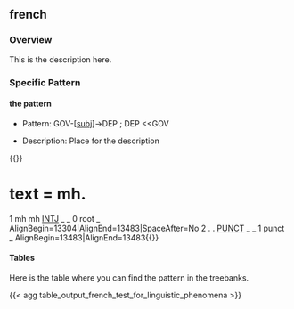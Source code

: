 ## french

### Overview

 This is the description here.

### Specific Pattern

#### the pattern 

- Pattern: GOV-[[subj](docs/general_guideline/Syntactic_relations/subj/subj.md)]->DEP ; DEP <<GOV


- Description: Place for the description

{{<conll>}} 
# text = mh.
1	mh	mh	[INTJ](docs/general_guideline/Upos/INTJ.md)	_	_	0	root	_	AlignBegin=13304|AlignEnd=13483|SpaceAfter=No
2	.	.	[PUNCT](docs/general_guideline/Upos/PUNCT.md)	_	_	1	punct	_	AlignBegin=13483|AlignEnd=13483{{</conll>}}

#### Tables

 Here is the table where you can find the pattern in the treebanks.

{{< agg table_output_french_test_for_linguistic_phenomena >}}

